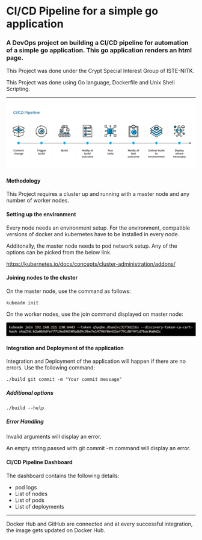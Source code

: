 CI/CD Pipeline for a simple go application
===

### A DevOps project on building a CI/CD pipeline for automation of a simple go application. This go application renders an html page.

This Project was done under the Crypt Special Interest Group of ISTE-NITK.

This Project was done using Go language, Dockerfile and Unix Shell Scripting.

---
![CI/CD Pipeline Flow](https://github.com/Chinmayi27/ci-cd-pipeline/blob/master/images/cicd-pipeline-flow.png)
#### Methodology

This Project requires a cluster up and running with a master node and any number of worker nodes.

#### Setting up the environment

Every node needs an environment setup. For the environment, compatible versions of docker and kubernetes have to be installed in every node.

Additonally, the master node needs to pod network setup. Any of the options can be picked from the below link.

https://kubernetes.io/docs/concepts/cluster-administration/addons/

#### Joining nodes to the cluster

On the master node, use the command as follows:
```
kubeadm init
```
On the worker nodes, use the join command displayed on master node:
 
![join command](https://github.com/Chinmayi27/ci-cd-pipeline/blob/master/images/join-ss.PNG)

#### Integration and Deployment of the application

Integration and Deployment of the application will happen if there are no errors. Use the following command:
```
./build git commit -m "Your commit message"
```
##### Additional options
```
./build --help
```
##### Error Handling

Invalid arguments will display an error.

An empty string passed with git commit -m command will display an error.

#### CI/CD Pipeline Dashboard

The dashboard contains the following details:

* pod logs
* List of nodes
* List of pods
* List of deployments

---

Docker Hub and GitHub are connected and at every successful integration, the image gets updated on Docker Hub.



